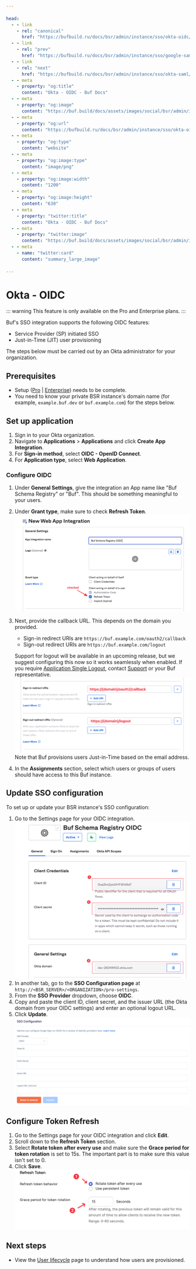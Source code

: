 ```yaml
---

head:
  - - link
    - rel: "canonical"
      href: "https://bufbuild.ru/docs/bsr/admin/instance/sso/okta-oidc/"
  - - link
    - rel: "prev"
      href: "https://bufbuild.ru/docs/bsr/admin/instance/sso/google-saml/"
  - - link
    - rel: "next"
      href: "https://bufbuild.ru/docs/bsr/admin/instance/sso/okta-saml/"
  - - meta
    - property: "og:title"
      content: "Okta - OIDC - Buf Docs"
  - - meta
    - property: "og:image"
      content: "https://buf.build/docs/assets/images/social/bsr/admin/instance/sso/okta-oidc.png"
  - - meta
    - property: "og:url"
      content: "https://bufbuild.ru/docs/bsr/admin/instance/sso/okta-oidc/"
  - - meta
    - property: "og:type"
      content: "website"
  - - meta
    - property: "og:image:type"
      content: "image/png"
  - - meta
    - property: "og:image:width"
      content: "1200"
  - - meta
    - property: "og:image:height"
      content: "630"
  - - meta
    - property: "twitter:title"
      content: "Okta - OIDC - Buf Docs"
  - - meta
    - property: "twitter:image"
      content: "https://buf.build/docs/assets/images/social/bsr/admin/instance/sso/okta-oidc.png"
  - - meta
    - name: "twitter:card"
      content: "summary_large_image"

---
```


# Okta - OIDC

::: warning
This feature is only available on the Pro and Enterprise plans.
:::

Buf's SSO integration supports the following OIDC features:

- Service Provider (SP) initiated SSO
- Just-in-Time (JIT) user provisioning

The steps below must be carried out by an Okta administrator for your organization.

## Prerequisites

- Setup ([Pro](../../setup-pro/) | [Enterprise](../../setup-enterprise/)) needs to be complete.
- You need to know your private BSR instance's domain name (for example, `example.buf.dev` or `buf.example.com`) for the steps below.

## Set up application

1.  Sign in to your Okta organization.
2.  Navigate to **Applications** > **Applications** and click **Create App Integration**.
3.  For **Sign-in method**, select **OIDC - OpenID Connect**.
4.  For **Application type**, select **Web Application**.

### Configure OIDC

1.  Under **General Settings**, give the integration an App name like "Buf Schema Registry" or "Buf". This should be something meaningful to your users.
2.  Under **Grant type**, make sure to check **Refresh Token**.![ Okta OIDC configuration](../../../../../images/bsr/sso/okta-oidc.png)
3.  Next, provide the callback URL. This depends on the domain you provided.

    - Sign-in redirect URIs are `https://buf.example.com/oauth2/callback`
    - Sign-out redirect URIs are `https://buf.example.com/logout`

    Support for logout will be available in an upcoming release, but we suggest configuring this now so it works seamlessly when enabled. If you require [Application Single Logout](https://help.okta.com/en/prod/Content/Topics/Apps/Apps_Single_Logout.htm), contact [Support](https://support.buf.build) or your Buf representative.![ Okta OIDC configuration](../../../../../images/bsr/sso/okta-oidc-2.png)Note that Buf provisions users Just-in-Time based on the email address.

4.  In the **Assignments** section, select which users or groups of users should have access to this Buf instance.

## Update SSO configuration

To set up or update your BSR instance's SSO configuration:

1.  Go to the Settings page for your OIDC integration.![Screen shot of Okta OIDC settings](../../../../../images/bsr/sso/okta-oidc-3.png)
2.  In another tab, go to the **SSO Configuration page** at `http://<BSR_SERVER>/<ORGANIZATION>/pro-settings`.
3.  From the **SSO Provider** dropdown, choose **OIDC**.
4.  Copy and paste the client ID, client secret, and the issuer URL (the Okta domain from your OIDC settings) and enter an optional logout URL.
5.  Click **Update**.![Screen shot of BSR Okta OIDC configuration](../../../../../images/bsr/sso/oidc-config.png)

## Configure Token Refresh

1.  Go to the Settings page for your OIDC integration and click **Edit**.
2.  Scroll down to the **Refresh Token** section.
3.  Select **Rotate token after every use** and make sure the **Grace period for token rotation** is set to 15s. The important part is to make sure this value isn't set to 0.
4.  Click **Save**.![Screen shot of Okta Refresh Token settings](../../../../../images/bsr/sso/okta_oidc_refresh_token.png)

## Next steps

- View the [User lifecycle](../../user-lifecycle/) page to understand how users are provisioned.
